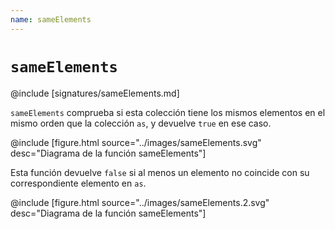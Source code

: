 ```yaml
---
name: sameElements
---
```


# `sameElements`

@include [signatures/sameElements.md]

`sameElements` comprueba si esta colección tiene los mismos elementos en el mismo orden que la colección `as`, y devuelve `true` en ese caso.

@include [figure.html source="../images/sameElements.svg" desc="Diagrama de la función sameElements"]

Esta función devuelve `false` si al menos un elemento no coincide con su correspondiente elemento en `as`.

@include [figure.html source="../images/sameElements.2.svg" desc="Diagrama de la función sameElements"]
